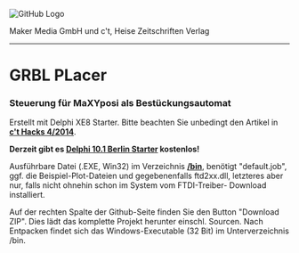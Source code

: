 ![GitHub Logo](http://www.heise.de/make/icons/make_logo.png)

Maker Media GmbH und c't, Heise Zeitschriften Verlag

***

# GRBL PLacer

### Steuerung für MaXYposi als Bestückungsautomat

Erstellt mit Delphi XE8 Starter. Bitte beachten Sie unbedingt den Artikel in **[c't Hacks 4/2014](http://shop.heise.de/katalog/ct-hacks-4-2014)**. 

**Derzeit gibt es [Delphi 10.1 Berlin Starter](https://www.embarcadero.com/de/products/delphi/starter/promotional-download) kostenlos!** 

Ausführbare Datei (.EXE, Win32) im Verzeichnis 
**[/bin](https://github.com/heise/GRBLize/tree/master/bin)**, benötigt 
"default.job", ggf. die Beispiel-Plot-Dateien und gegebenenfalls ftd2xx.dll, 
letzteres aber nur, falls nicht ohnehin schon im System vom FTDI-Treiber-
Download installiert.

Auf der rechten Spalte der Github-Seite finden Sie den Button "Download ZIP". 
Dies lädt das komplette Projekt herunter einschl. Sourcen. Nach Entpacken findet 
sich das Windows-Executable (32 Bit) im Unterverzeichnis /bin.

